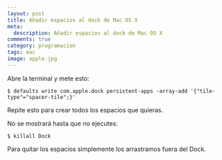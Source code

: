 ```yaml
---
layout: post
title: Añadir espacios al dock de Mac OS X
meta:
  description: Añadir espacios al dock de Mac OS X
comments: true
category: programacion
tags: mac
image: apple.jpg
---
```


Abre la terminal y mete esto:

<!-- more -->

`$ defaults write com.apple.dock persistent-apps -array-add '{"tile-type"="spacer-tile";}'`

Repite esto para crear todos los espacios que quieras.

No se mostrará hasta que no ejecutes:

`$ killall Dock`

Para quitar los espacios simplemente los arrastramos fuera del Dock.
